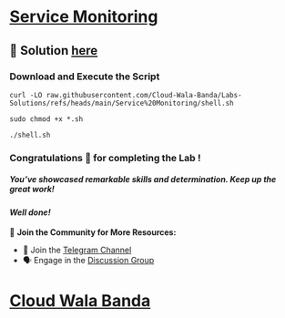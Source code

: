 # [Service Monitoring](https://www.cloudskillsboost.google/focuses/19476?parent=catalog)

## 🔑 Solution [here](https://youtu.be/7DlUJMF4hWc)

### Download and Execute the Script

```
curl -LO raw.githubusercontent.com/Cloud-Wala-Banda/Labs-Solutions/refs/heads/main/Service%20Monitoring/shell.sh

sudo chmod +x *.sh

./shell.sh
```

### Congratulations 🎉 for completing the Lab !

##### *You’ve showcased remarkable skills and determination. Keep up the great work!*

#### *Well done!*

🌟 **Join the Community for More Resources:**  
- 💬 Join the [Telegram Channel](https://t.me/cloudwalabanda)  
- 🗣️ Engage in the [Discussion Group](https://t.me/cloudwalabandachats)

# [Cloud Wala Banda](https://www.youtube.com/@cloudwalabanda)
